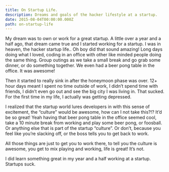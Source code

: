```yaml
---
title: On Startup Life.
description: Dreams and goals of the hacker lifestyle at a startup.
date: 2015-08-04T00:00:00.000Z
path: on-startup-life
---
```


My dream was to own or work for a great startup. A little over a year and a half ago, that dream came true and I started working for a startup. I was in heaven, the hacker startup life.. Oh boy did that sound amazing! Long days doing what I loved, coding in an office with other like minded people doing the same thing. Group outings as we take a small break and go grab some dinner, or do something together. We even had a beer pong table in the office. It was awesome!

Then it started to really sink in after the honeymoon phase was over. 12+ hour days meant I spent no time outside of work, I didn’t spend time with friends, I didn’t even go out and see the big city I was living in. That sucked. For the first time in my life, I actually was getting depressed.

I realized that the startup world lures developers in with this sense of excitement, the “culture” would be awesome, how can I not take this?!? It’d be so great! Yeah having that beer pong table in the office seemed cool, take a 10 minute break from working and play some beer pong, or foosball. Or anything else that is part of the startup “culture”. Or don’t, because you feel like you’re slacking off, or the boss tells you to get back to work.

All those things are just to get you to work there, to tell you the culture is awesome, you get to mix playing and working, life is great! It’s not.

I did learn something great in my year and a half working at a startup. Startups suck.
